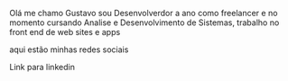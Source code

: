 Olá me chamo Gustavo sou Desenvolverdor a  ano como freelancer e no momento cursando Analise e Desenvolvimento de Sistemas,
trabalho no front end de web sites e apps 

aqui estão minhas redes sociais 

Link para linkedin

